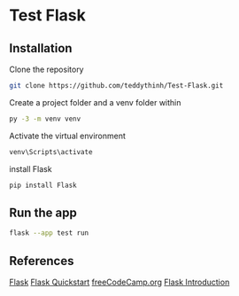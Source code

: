 # Test Flask

## Installation

Clone the repository

```bash
git clone https://github.com/teddythinh/Test-Flask.git
```

Create a project folder and a venv folder within

```bash
py -3 -m venv venv
```

Activate the virtual environment

```bash
venv\Scripts\activate
```

install Flask

```bash
pip install Flask
```

## Run the app

```bash
flask --app test run
```

## References

[Flask](https://flask.palletsprojects.com/en/2.2.x/)
[Flask Quickstart](https://flask.palletsprojects.com/en/2.2.x/quickstart/)
[freeCodeCamp.org](https://youtu.be/Z1RJmh_OqeA)
[Flask Introduction](https://github.com/jakerieger/FlaskIntroduction)
